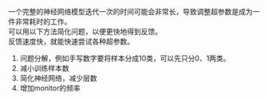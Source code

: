 一个完整的神经网络模型迭代一次的时间可能会非常长，导致调整超参数是成为一件非常耗时的工作。  
可以用以下方法简化问题，以便更快地得到反馈。  
反馈速度快，就能快速尝试各种超参数。  

1. 问题分解，例如手写数字要将样本分成10类，可以先只分0、1两类。  
2. 减小训练样本数  
3. 简化神经网络，减少层数  
4. 增加monitor的频率